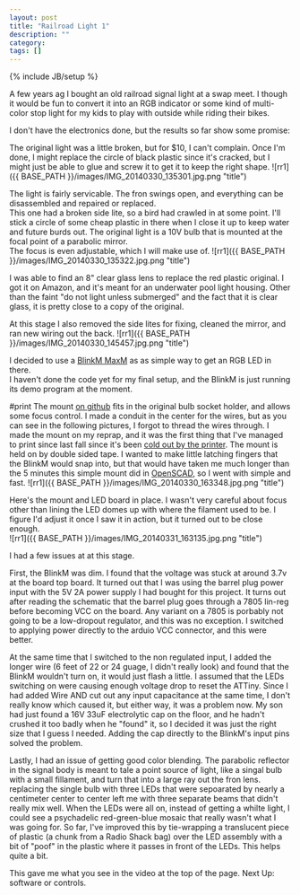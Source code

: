 ```yaml
---
layout: post
title: "Railroad Light 1"
description: ""
category: 
tags: []
---
```

{% include JB/setup %}

A few years ag I bought an old railroad signal light at a swap meet.  I though it would be fun to convert it into an RGB indicator or some kind of multi-color stop light for my kids to play with outside while riding their bikes.


I don't have the electronics done, but the results so far show some promise:


The original light was a little broken, but for $10, I can't complain.  Once I'm done, I might replace the circle of black plastic 
since it's cracked, but I might just be able to glue and screw it to get it to keep the right shape.
![rr1]({{ BASE_PATH }}/images/IMG_20140330_135301.jpg.png "title")


The light is fairly servicable.  The fron swings open, and everything can be disassembled and repaired or replaced.  
This one had a broken side lite, so a bird had crawled in at some point.  I'll stick a circle of some cheap plastic in 
there when I close it up to keep water and future burds out.
The original light is a 10V bulb that is mounted at the focal point of a parabolic mirror.  
The focus is even adjustable, which I will make use of.
![rr1]({{ BASE_PATH }}/images/IMG_20140330_135322.jpg.png "title")

I was able to find an 8" clear glass lens to replace the red plastic original.  I got it on Amazon, and it's meant for 
an underwater pool light housing.  Other than the faint "do not light unless submerged" and the fact that it is clear 
glass, it is pretty close to a copy of the original.

At this stage I also removed the side lites for fixing, cleaned the mirror, and ran new wiring out the back.
![rr1]({{ BASE_PATH }}/images/IMG_20140330_145457.jpg.png "title")

I decided to use a [BlinkM MaxM](http://thingm.com/products/blinkm-maxm/) as as simple way to get an RGB LED in there.  
I haven't done the code yet for my final setup, and the BlinkM is just running its demo program at the moment.

#print
The mount [on github](https://github.com/markfinn/rgb_railroad_rlight) fits in the original bulb socket holder, and allows 
some focus control.  I made a conduit in the center for the wires, but as you can see in the following pictures, I forgot to 
thread the wires through. I made the mount on my reprap, and it was the first thing that I've managed to print since last fall 
since it's been [cold out by the printer](http://mfinn.net/2014/03/31/reprap-enclosure/).  The mount is held on by double 
sided tape.  I wanted to make little latching fingers that the BlinkM would snap into, but that would have taken me much 
longer than the 5 minutes this simple mount did in [OpenSCAD](http://www.openscad.org/), so I went with simple and fast.
![rr1]({{ BASE_PATH }}/images/IMG_20140330_163348.jpg.png "title")


Here's the mount and LED board in place. I wasn't very careful about focus other than lining the LED domes up with where the filament used to be.
I figure I'd adjust it once I saw it in action, but it turned out to be close enough.  
![rr1]({{ BASE_PATH }}/images/IMG_20140331_163135.jpg.png "title")


I had a few issues at at this stage.

First, the BlinkM was dim. I found that the voltage was stuck at around 3.7v at the board top board.  It turned out that I was 
using the barrel plug power input with the 5V 2A power supply I had bought for this project.  It turns out after reading the 
schematic that the barrel plug goes through a 7805 lin-reg before becoming VCC on the board.  Any variant on a 7805 is porbably 
not going to be a low-dropout regulator, and this was no exception.  I switched to applying power directly to the arduio VCC 
connector, and this were better.

At the same time that I switched to the non regulated input, I added the longer wire (6 feet of 22 or 24 guage, I didn't really look) 
and found that the BlinkM wouldn't turn on, it would just flash a little.  I assumed that the LEDs switching on were causing enough 
voltage drop to reset the ATTiny. Since I had added Wire AND cut out any input capacitance at the same time, I don't really know which 
caused it, but either way, it was a problem now.
My son had just found a 16V 33uF electrolytic cap on the floor, and he hadn't crushed it too badly when he "found" it, so I decided it 
was just the right size that I guess I needed.  Adding the cap directly to the BlinkM's input pins solved the problem.


Lastly, I had an issue of getting good color blending.  The parabolic reflector in the signal body is meant to tale a point source of 
light, like a singal bulb with a small fillament, and turn that into a large ray out the fron lens.  replacing the single bulb with 
three LEDs that were sepoarated by nearly a centimeter center to center left me with three separate beams that didn't really mix well. 
 When the LEDs were all on, instead of getting a whilte light, I could see a psychadelic red-green-blue mosaic that really wasn't what 
I was going for.  So far, I've improved this by tie-wrapping a translucent piece of plastic (a chunk from a Radio Shack bag) over the 
LED assembly with a bit of "poof" in the plastic where it passes in front of the LEDs.  This helps quite a bit.



This gave me what you see in the video at the top of the page.  Next Up:  software or controls.




